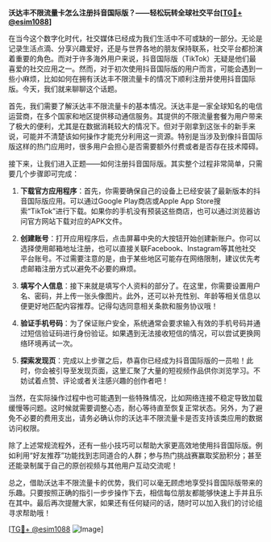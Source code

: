 **沃达丰不限流量卡怎么注册抖音国际版？——轻松玩转全球社交平台[[TG💪+ @esim1088](https://t.me/s/esim1088)]**

在当今这个数字化时代，社交媒体已经成为我们生活中不可或缺的一部分。无论是记录生活点滴、分享兴趣爱好，还是与世界各地的朋友保持联系，社交平台都扮演着重要的角色。而对于许多海外用户来说，抖音国际版（TikTok）无疑是他们最喜爱的社交应用之一。然而，对于初次使用抖音国际版的用户而言，可能会遇到一些小麻烦，比如如何在拥有沃达丰不限流量卡的情况下顺利注册并使用抖音国际版。今天，我们就来聊聊这个话题。

首先，我们需要了解沃达丰不限流量卡的基本情况。沃达丰是一家全球知名的电信运营商，在多个国家和地区提供移动通信服务。其提供的不限流量套餐为用户带来了极大的便利，尤其是在数据消耗较大的情况下。但对于刚拿到这张卡的新手来说，可能并不清楚该如何操作才能充分利用这一资源。特别是当涉及到像抖音国际版这样的热门应用时，很多用户会担心是否需要额外付费或者是否存在技术障碍。

接下来，让我们进入正题——如何注册抖音国际版。其实整个过程非常简单，只需要几个步骤即可完成：

1. **下载官方应用程序**：首先，你需要确保自己的设备上已经安装了最新版本的抖音国际版应用。可以通过Google Play商店或Apple App Store搜索“TikTok”进行下载。如果你的手机没有预装这些商店，也可以通过浏览器访问官方网站下载对应的APK文件。

2. **创建账号**：打开应用程序后，点击屏幕中央的大按钮开始创建新账户。你可以选择使用邮箱地址注册，也可以直接关联Facebook、Instagram等其他社交平台账号。不过需要注意的是，由于某些地区可能存在网络限制，建议优先考虑邮箱注册方式以避免不必要的麻烦。

3. **填写个人信息**：接下来就是填写个人资料的部分了。在这里，你需要设置用户名、密码，并上传一张头像图片。此外，还可以补充性别、年龄等相关信息以便更好地匹配内容推荐。记得勾选同意相关条款和服务协议哦！

4. **验证手机号码**：为了保证账户安全，系统通常会要求输入有效的手机号码并通过短信验证码进行身份验证。如果遇到无法接收短信的情况，可以尝试更换网络环境再试一次。

5. **探索发现页**：完成以上步骤之后，恭喜你已经成为抖音国际版的一员啦！此时，你会被引导至发现页面，这里汇聚了大量的短视频作品供你浏览学习。不妨试着点赞、评论或者关注感兴趣的创作者吧！

当然，在实际操作过程中也可能遇到一些特殊情况，比如网络连接不稳定导致加载缓慢等问题。这时候就需要调整心态，耐心等待直至恢复正常状态。另外，为了避免不必要的费用支出，请务必确认你的沃达丰不限流量卡是否支持该类应用的数据访问权限。

除了上述常规流程外，还有一些小技巧可以帮助大家更高效地使用抖音国际版。例如利用“好友推荐”功能找到志同道合的人群；参与热门挑战赛赢取奖励积分；甚至还能录制属于自己的原创视频与其他用户互动交流呢！

总之，借助沃达丰不限流量卡的优势，我们可以毫无顾虑地享受抖音国际版带来的乐趣。只要按照正确的指引一步步操作下去，相信每位朋友都能够快速上手并且乐在其中。最后再次提醒大家，如果还有任何疑问的话，随时可以加入我们的讨论组寻求帮助哦！

[[TG💪+ @esim1088](https://t.me/s/esim1088) ![Image](https://i.postimg.cc/4NQfJmqS/Snipaste-2025-05-13-00-14-12.png)]